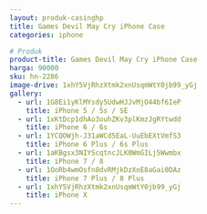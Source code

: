 ```yaml
---
layout: produk-casinghp
title: Games Devil May Cry iPhone Case
categories: iphone

# Produk
product-title: Games Devil May Cry iPhone Case
harga: 90000
sku: hn-2286
image-drive: 1xhY5VjRhzXtmk2xnUsqmWtY0jb99_yGj
gallery:
  - url: 1G8Ei1yKlMYsdy5UdwHJJvMjO44bf6IeP
    title: iPhone 5 / 5s / SE
  - url: 1xKtDcp1dhAo3ouhZKv3plKmzJgRYtwdd
    title: iPhone 6 / 6s
  - url: 1YCQOWjh-J31aWCd5EaL-UuEbEXtVmfS3
    title: iPhone 6 Plus / 6s Plus
  - url: 1aKBgsx3NIYScqtncJLK0WmGILj5Wwmbx
    title: iPhone 7 / 8
  - url: 1OoRb4wmOsfn8dvRMjkDzXnE8aGai0DAz
    title: iPhone 7 Plus / 8 Plus
  - url: 1xhY5VjRhzXtmk2xnUsqmWtY0jb99_yGj
    title: iPhone X
---
```

